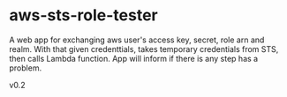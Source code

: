 
# aws-sts-role-tester

A web app for exchanging aws user's access key, secret, role arn and realm. With that given credenttials, takes temporary credentials from STS, then calls Lambda function. App will inform if there is any step has a problem.

v0.2